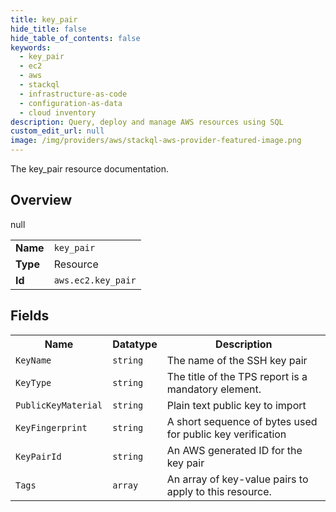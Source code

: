 ```yaml
---
title: key_pair
hide_title: false
hide_table_of_contents: false
keywords:
  - key_pair
  - ec2
  - aws
  - stackql
  - infrastructure-as-code
  - configuration-as-data
  - cloud inventory
description: Query, deploy and manage AWS resources using SQL
custom_edit_url: null
image: /img/providers/aws/stackql-aws-provider-featured-image.png
---
```

The key_pair resource documentation.

## Overview
<table><tbody>
<tr><td><b>Name</b></td><td><code>key_pair</code></td></tr>
<tr><td><b>Type</b></td><td>Resource</td></tr>
null
<tr><td><b>Id</b></td><td><code>aws.ec2.key_pair</code></td></tr>
</tbody></table>

## Fields
<table><tbody>
<tr><th>Name</th><th>Datatype</th><th>Description</th></tr>
<tr><td><code>KeyName</code></td><td><code>string</code></td><td>The name of the SSH key pair</td></tr><tr><td><code>KeyType</code></td><td><code>string</code></td><td>The title of the TPS report is a mandatory element.</td></tr><tr><td><code>PublicKeyMaterial</code></td><td><code>string</code></td><td>Plain text public key to import</td></tr><tr><td><code>KeyFingerprint</code></td><td><code>string</code></td><td>A short sequence of bytes used for public key verification</td></tr><tr><td><code>KeyPairId</code></td><td><code>string</code></td><td>An AWS generated ID for the key pair</td></tr><tr><td><code>Tags</code></td><td><code>array</code></td><td>An array of key-value pairs to apply to this resource.</td></tr>
</tbody></table>